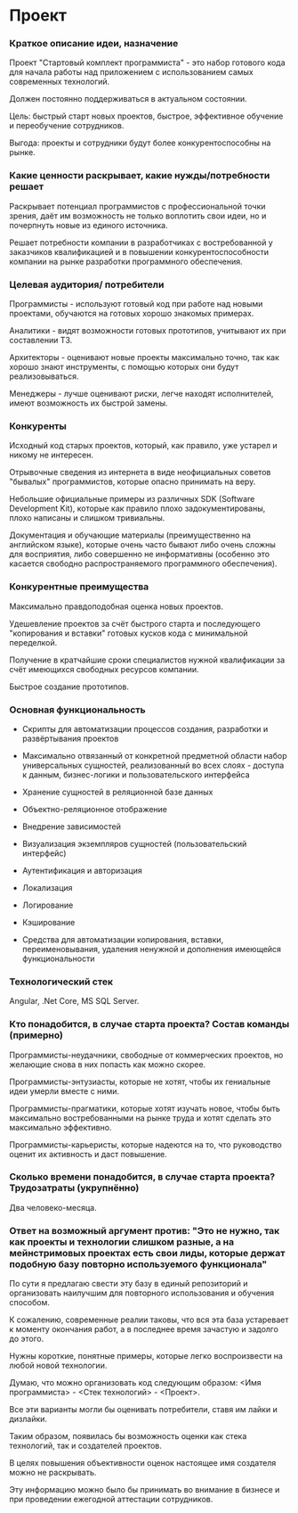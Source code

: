 ﻿# Проект


### Краткое описание идеи, назначение


Проект "Стартовый комплект программиста" - это набор готового кода для начала работы над
приложением с использованием самых современных технологий.

Должен постоянно поддерживаться в актуальном состоянии. 

Цель: быстрый старт новых проектов, быстрое, эффективное обучение и переобучение сотрудников. 

Выгода: проекты и сотрудники будут более конкурентоспособны на рынке.


### Какие ценности раскрывает, какие нужды/потребности решает


Раскрывает потенциал программистов с профессиональной точки зрения, даёт им возможность
не только воплотить свои идеи, но и почерпнуть новые из единого источника.

Решает потребности компании в разработчиках с востребованной у заказчиков квалификацией
и в повышении конкурентоспособности компании на рынке разработки программного обеспечения.


### Целевая аудитория/ потребители


Программисты - используют готовый код при работе над новыми проектами, обучаются на готовых хорошо знакомых примерах.

Аналитики - видят возможности готовых прототипов, учитывают их при составлении ТЗ.

Архитекторы - оценивают новые проекты максимально точно, так как хорошо знают инструменты,
с помощью которых они будут реализовываться.

Менеджеры - лучше оценивают риски, легче находят исполнителей, имеют возможность их быстрой замены.


### Конкуренты


Исходный код старых проектов, который, как правило, уже устарел и никому не интересен.

Отрывочные сведения из интернета в виде неофициальных советов "бывалых" программистов,
которые опасно принимать на веру.

Небольшие официальные примеры из различных SDK (Software Development Kit), которые как
правило плохо задокументированы, плохо написаны и слишком тривиальны.

Документация и обучающие материалы (преимущественно на английском языке), которые очень
часто бывают либо очень сложны для восприятия, либо совершенно не информативны
(особенно это касается свободно распространяемого программного обеспечения).


### Конкурентные преимущества


Максимально правдоподобная оценка новых проектов.

Удешевление проектов за счёт быстрого старта и последующего "копирования и вставки" 
готовых кусков кода с минимальной переделкой.

Получение в кратчайшие сроки специалистов нужной квалификации за счёт имеющихся
свободных ресурсов компании.

Быстрое создание прототипов.


### Основная функциональность


- Скрипты для автоматизации процессов создания, разработки и развёртывания проектов

- Максимально отвязанный от конкретной предметной области набор универсальных сущностей,
реализованный во всех слоях - доступа к данным, бизнес-логики и пользовательского интерфейса

- Хранение сущностей в реляционной базе данных

- Объектно-реляционное отображение

- Внедрение зависимостей

- Визуализация экземпляров сущностей (пользовательский интерфейс)

- Аутентификация и авторизация

- Локализация

- Логирование

- Кэширование

- Средства для автоматизации копирования, вставки, переименовывания, удаления ненужной
и дополнения имеющейся функциональности


### Технологический стек


Angular, .Net Core, MS SQL Server.


### Кто понадобится, в случае старта проекта? Состав команды (примерно)


Программисты-неудачники, свободные от коммерческих проектов, но желающие снова
в них попасть как можно скорее.

Программисты-энтузиасты, которые не хотят, чтобы их гениальные идеи умерли вместе с ними.

Программисты-прагматики, которые хотят изучать новое, чтобы быть максимально
востребованными на рынке труда и хотят сделать это максимально эффективно.

Программисты-карьеристы, которые надеются на то, что руководство оценит их
активность и даст повышение.


### Сколько времени понадобится, в случае старта проекта? Трудозатраты (укрупнённо)


Два человеко-месяца.


### Ответ на возможный аргумент против: "Это не нужно, так как проекты и технологии слишком разные, а на мейнстримовых проектах есть свои лиды, которые держат подобную базу повторно используемого функционала"


По сути я предлагаю свести эту базу в единый репозиторий и организовать наилучшим для
повторного использования и обучения способом.

К сожалению, современные реалии таковы, что вся эта база устаревает к моменту окончания работ,
а в последнее время зачастую и задолго до этого.

Нужны короткие, понятные примеры, которые легко воспроизвести на любой новой технологии.

Думаю, что можно организовать код следующим образом: <Имя программиста> - <Стек технологий> - <Проект>. 

Все эти варианты могли бы оценивать потребители, ставя им лайки и дизлайки. 

Таким образом, появилась бы возможность оценки как стека технологий, так и создателей проектов. 

В целях повышения объективности оценок настоящее имя создателя можно не раскрывать.

Эту информацию можно было бы принимать во внимание в бизнесе и при проведении ежегодной аттестации сотрудников.
